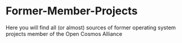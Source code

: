 # Former-Member-Projects
Here you will find all (or almost) sources of former operating system projects member of the Open Cosmos Alliance
